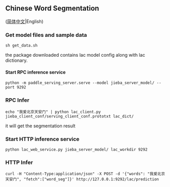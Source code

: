 ## Chinese Word Segmentation

([简体中文](./README_CN.md)|English)

### Get model files and sample data
```
sh get_data.sh
```

the package downloaded contains lac model config along with lac dictionary.

#### Start RPC inference service

```
python -m paddle_serving_server.serve --model jieba_server_model/ --port 9292
```
### RPC Infer
```
echo "我爱北京天安门" | python lac_client.py jieba_client_conf/serving_client_conf.prototxt lac_dict/
```

it will get the segmentation result

### Start HTTP inference service
```
python lac_web_service.py jieba_server_model/ lac_workdir 9292
```
### HTTP Infer

```
curl -H "Content-Type:application/json" -X POST -d '{"words": "我爱北京天安门", "fetch":["word_seg"]}' http://127.0.0.1:9292/lac/prediction
```



